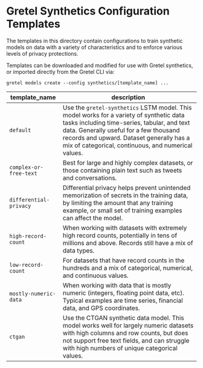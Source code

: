 # Gretel Synthetics Configuration Templates

The templates in this directory contain configurations to train synthetic models on data with a variety of characteristics and to enforce various levels of privacy protections.

Templates can be downloaded and modified for use with Gretel synthetics, or imported directly from the Gretel CLI via:

`gretel models create --config synthetics/[template_name] ...`


 | template_name      | description |
 | ----------- |  ----------- |
 |`default`| Use the `gretel-synthetics` LSTM model. This model works for a variety of synthetic data tasks including time-series, tabular, and text data. Generally useful for a few thousand records and upward. Dataset generally has a mix of categorical, continuous, and numerical values.      |
 |`complex-or-free-text` | Best for large and highly complex datasets, or those  containing plain text such as tweets and conversations.
 |`differential-privacy` | Differential privacy helps prevent unintended memorization of secrets in the training data, by limiting the amount that any training example, or small set of training examples can affect the model.|
 |`high-record-count`| When working with datasets with extremely high record counts, potentially in tens of millions and above. Records still have a mix of data types.|
 |`low-record-count`| For datasets that have record counts in the hundreds and a mix of categorical, numerical, and continuous values.    |
 |`mostly-numeric-data`| When working with data that is mostly numeric (integers, floating point data, etc). Typical examples are time series, financial data, and GPS coordinates.|
 |`ctgan`| Use the CTGAN synthetic data model. This model works well for largely numeric datasets with high columns and row counts, but does not support free text fields, and can struggle with high numbers of unique categorical values.|
